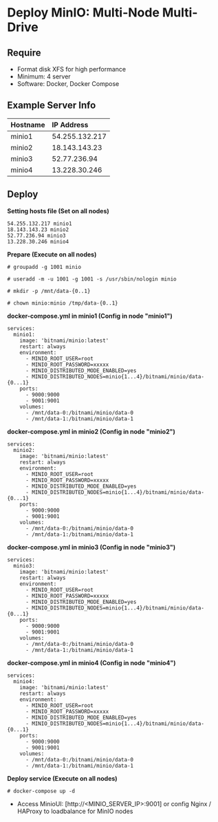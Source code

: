 # Deploy MinIO: Multi-Node Multi-Drive

## Require
- Format disk XFS for high performance
- Minimum: 4 server
- Software: Docker, Docker Compose

## Example Server Info

| Hostname | IP Address |
| :--- | :--- |
| minio1 | 54.255.132.217 |
| minio2 | 18.143.143.23 |
| minio3 | 52.77.236.94 |
| minio4 | 13.228.30.246 |

## Deploy

**Setting hosts file (Set on all nodes)**
```
54.255.132.217 minio1
18.143.143.23 minio2
52.77.236.94 minio3
13.228.30.246 minio4
```

**Prepare (Execute on all nodes)**
```
# groupadd -g 1001 minio

# useradd -m -u 1001 -g 1001 -s /usr/sbin/nologin minio

# mkdir -p /mnt/data-{0..1}

# chown minio:minio /tmp/data-{0..1}

```

**docker-compose.yml in minio1 (Config in node "minio1")**
```
services:
  minio1:
    image: 'bitnami/minio:latest'
    restart: always
    environment:
      - MINIO_ROOT_USER=root
      - MINIO_ROOT_PASSWORD=xxxxx
      - MINIO_DISTRIBUTED_MODE_ENABLED=yes
      - MINIO_DISTRIBUTED_NODES=minio{1...4}/bitnami/minio/data-{0...1}
    ports:
      - 9000:9000
      - 9001:9001
    volumes:
      - /mnt/data-0:/bitnami/minio/data-0
      - /mnt/data-1:/bitnami/minio/data-1
```

**docker-compose.yml in minio2 (Config in node "minio2")**
```
services:
  minio2:
    image: 'bitnami/minio:latest'
    restart: always
    environment:
      - MINIO_ROOT_USER=root
      - MINIO_ROOT_PASSWORD=xxxxx
      - MINIO_DISTRIBUTED_MODE_ENABLED=yes
      - MINIO_DISTRIBUTED_NODES=minio{1...4}/bitnami/minio/data-{0...1}
    ports:
      - 9000:9000
      - 9001:9001
    volumes:
      - /mnt/data-0:/bitnami/minio/data-0
      - /mnt/data-1:/bitnami/minio/data-1
```

**docker-compose.yml in minio3 (Config in node "minio3")**
```
services:
  minio3:
    image: 'bitnami/minio:latest'
    restart: always
    environment:
      - MINIO_ROOT_USER=root
      - MINIO_ROOT_PASSWORD=xxxxx
      - MINIO_DISTRIBUTED_MODE_ENABLED=yes
      - MINIO_DISTRIBUTED_NODES=minio{1...4}/bitnami/minio/data-{0...1}
    ports:
      - 9000:9000
      - 9001:9001
    volumes:
      - /mnt/data-0:/bitnami/minio/data-0
      - /mnt/data-1:/bitnami/minio/data-1
```

**docker-compose.yml in minio4 (Config in node "minio4")**
```
services:
  minio4:
    image: 'bitnami/minio:latest'
    restart: always
    environment:
      - MINIO_ROOT_USER=root
      - MINIO_ROOT_PASSWORD=xxxxx
      - MINIO_DISTRIBUTED_MODE_ENABLED=yes
      - MINIO_DISTRIBUTED_NODES=minio{1...4}/bitnami/minio/data-{0...1}
    ports:
      - 9000:9000
      - 9001:9001
    volumes:
      - /mnt/data-0:/bitnami/minio/data-0
      - /mnt/data-1:/bitnami/minio/data-1
```

**Deploy service (Execute on all nodes)**
```
# docker-compose up -d
```

- Access MinioUI: [http://<MINIO_SERVER_IP>:9001] or config Nginx / HAProxy to loadbalance for MinIO nodes
